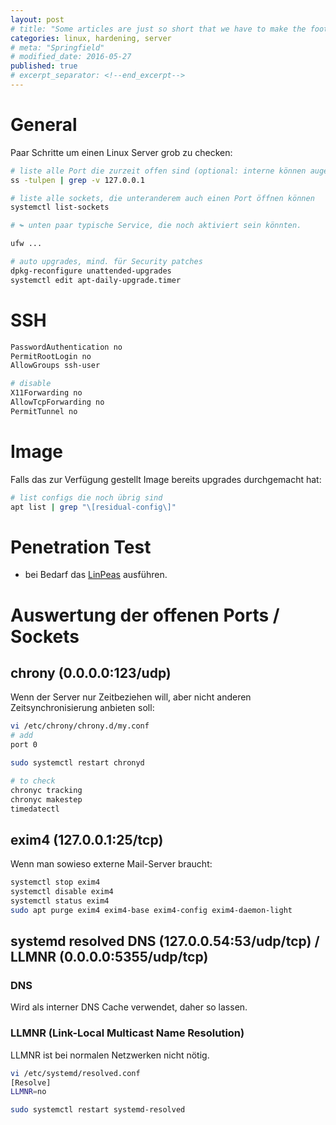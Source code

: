 ```yaml
---
layout: post
# title: "Some articles are just so short that we have to make the footer stick"
categories: linux, hardening, server
# meta: "Springfield"
# modified_date: 2016-05-27
published: true
# excerpt_separator: <!--end_excerpt-->
---
```


<!--
Nicest is not nice: (↪) will be with blue border
→ ⇒ ⇝ ↬
-->

# General

Paar Schritte um einen Linux Server grob zu checken:
```bash
# liste alle Port die zurzeit offen sind (optional: interne können augeschlossen werden)
ss -tulpen | grep -v 127.0.0.1

# liste alle sockets, die unteranderem auch einen Port öffnen können
systemctl list-sockets

# ↬ unten paar typische Service, die noch aktiviert sein könnten.

ufw ...

# auto upgrades, mind. für Security patches
dpkg-reconfigure unattended-upgrades
systemctl edit apt-daily-upgrade.timer

```

# SSH
```bash
PasswordAuthentication no
PermitRootLogin no
AllowGroups ssh-user

# disable
X11Forwarding no
AllowTcpForwarding no
PermitTunnel no
```

# Image
Falls das zur Verfügung gestellt Image bereits upgrades durchgemacht hat:
```bash
# list configs die noch übrig sind
apt list | grep "\[residual-config\]"
```

# Penetration Test
* bei Bedarf das [LinPeas](https://github.com/peass-ng/PEASS-ng/tree/master/linPEAS) ausführen.


# Auswertung der offenen Ports / Sockets

## chrony (0.0.0.0:123/udp)
Wenn der Server nur Zeitbeziehen will, aber nicht anderen Zeitsynchronisierung anbieten soll:
```bash
vi /etc/chrony/chrony.d/my.conf
# add
port 0

sudo systemctl restart chronyd

# to check
chronyc tracking
chronyc makestep
timedatectl
```

## exim4 (127.0.0.1:25/tcp)
Wenn man sowieso externe Mail-Server braucht:
```bash
systemctl stop exim4
systemctl disable exim4
systemctl status exim4
sudo apt purge exim4 exim4-base exim4-config exim4-daemon-light
```

## systemd resolved DNS (127.0.0.54:53/udp/tcp) / LLMNR (0.0.0.0:5355/udp/tcp)
### DNS
Wird als interner DNS Cache verwendet, daher so lassen.

### LLMNR (Link-Local Multicast Name Resolution)
LLMNR ist bei normalen Netzwerken nicht nötig.

```bash
vi /etc/systemd/resolved.conf
[Resolve]
LLMNR=no

sudo systemctl restart systemd-resolved
```
